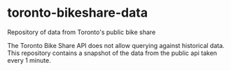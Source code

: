 # toronto-bikeshare-data
Repository of data from Toronto's public bike share

The Toronto Bike Share API does not allow querying against historical data. This repository contains a snapshot of the data
from the public api taken every 1 minute.